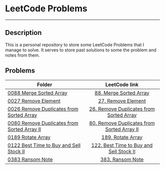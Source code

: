 # LeetCode Problems

---

## Description

This is a personal repository to store some LeetCode Problems that I manage to solve. It serves to store past solutions to some the problem and notes from them.

## Problems

| Folder                                                                                                |                                                                             LeetCode link                                                                              |
| ----------------------------------------------------------------------------------------------------- | :--------------------------------------------------------------------------------------------------------------------------------------------------------------------: |
| [0088 Merge Sorted Array](<Problems/0088 Merge Sorted Array>)                                         |                       [88. Merge Sorted Array](https://leetcode.com/problems/merge-sorted-array/?envType=study-plan-v2&envId=top-interview-150)                        |
| [0027 Remove Element](<Problems/0027 Remove Element>)                                                 |                           [27. Remove Element](https://leetcode.com/problems/remove-element/?envType=study-plan-v2&envId=top-interview-150)                            |
| [0026 Remove Duplicates from Sorted Array](<Problems/0026 Remove Duplicates from Sorted Array>)       |      [26. Remove Duplicates from Sorted Array](https://leetcode.com/problems/remove-duplicates-from-sorted-array/?envType=study-plan-v2&envId=top-interview-150)       |
| [0080 Remove Duplicates from Sorted Array II](<Problems/0080 Remove Duplicates from Sorted Array II>) |   [80. Remove Duplicates from Sorted Array II](https://leetcode.com/problems/remove-duplicates-from-sorted-array-ii/?envType=study-plan-v2&envId=top-interview-150)    |
| [0189 Rotate Array](<Problems/0189 Rotate Array>)                                                     |                       [189. Rotate Array](https://leetcode.com/problems/rotate-array/description/?envType=study-plan-v2&envId=top-interview-150)                       |
| [0122 Best Time to Buy and Sell Stock II](<Problems/0122 Best Time to Buy and Sell Stock II>)         | [122. Best Time to Buy and Sell Stock II](https://leetcode.com/problems/best-time-to-buy-and-sell-stock-ii/description/?envType=study-plan-v2&envId=top-interview-150) |
|   [0383 Ransom Note](<Problems/0383 Ransom Note>)      |[383. Ransom Note](https://leetcode.com/problems/ransom-note/?envType=study-plan-v2&envId=top-interview-150)  |





